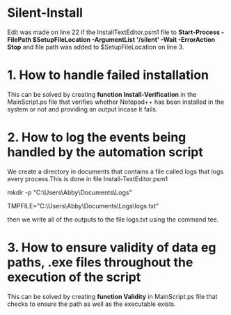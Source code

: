 # Silent-Install

Edit was made on line 22 if the InstallTextEditor.psm1 file to **Start-Process -FilePath $SetupFileLocation -ArgumentList '/silent' -Wait -ErrorAction Stop** and file path was added to $SetupFileLocation on line 3.


# 1. How to handle failed installation

This can be solved by creating **function Install-Verification** in the MainScript.ps file that verifies whether Notepad++ has been                 installed in the system or not and providing an output incase it fails.

# 2. How to log the events being handled by the automation script

We create a directory in documents that contains a file called logs that logs every process.This is done in file Install-TextEditor.psm1

mkdir -p "C:\Users\Abby\Documents\Logs"

TMPFILE="C:\Users\Abby\Documents\Logs\logs.txt"

then we write all of the outputs to the file logs.txt using the command tee.

# 3. How to ensure validity of data eg paths, .exe files throughout the execution of the script

This can be solved by creating  **function Validity** in MainScript.ps file that checks to ensure the path as well as the executable exists. 
